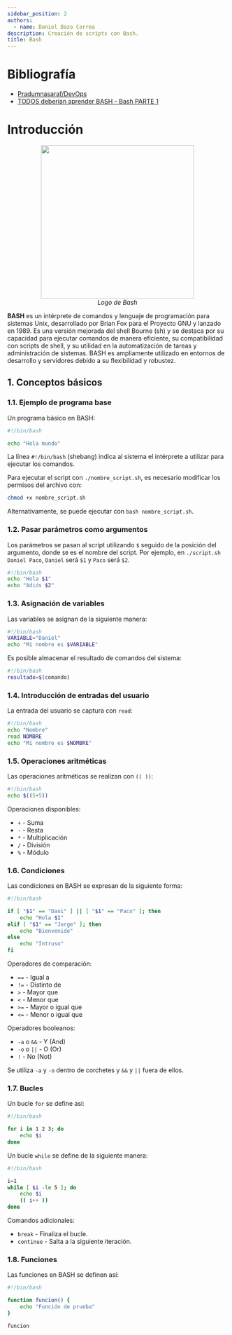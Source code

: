 ```yaml
---
sidebar_position: 2
authors:
  - name: Daniel Bazo Correa
description: Creación de scripts con Bash.
title: Bash
---
```


# Bibliografía

- [Pradumnasaraf/DevOps](https://github.com/Pradumnasaraf/DevOps)
- [TODOS deberían aprender BASH - Bash PARTE 1](https://www.youtube.com/watch?v=4_ub6614dwY)

# Introducción

<p align="center">
  <img src="https://freepngdesign.com/content/uploads/images/p-2744-3-bash-logo-png-transparent-logo-848251298474.png" height="350"/>
  <br />
  <em>Logo de Bash</em>
</p>

**BASH** es un intérprete de comandos y lenguaje de programación para sistemas Unix, desarrollado por Brian Fox para el Proyecto GNU y lanzado en 1989. Es una versión mejorada del shell Bourne (sh) y se destaca por su capacidad para ejecutar comandos de manera eficiente, su compatibilidad con scripts de shell, y su utilidad en la automatización de tareas y administración de sistemas. BASH es ampliamente utilizado en entornos de desarrollo y servidores debido a su flexibilidad y robustez.

## 1. Conceptos básicos

### 1.1. Ejemplo de programa base

Un programa básico en BASH:

```bash
#!/bin/bash

echo "Hola mundo"
```

La línea `#!/bin/bash` (shebang) indica al sistema el intérprete a utilizar para ejecutar los comandos.

Para ejecutar el script con `./nombre_script.sh`, es necesario modificar los permisos del archivo con:

```bash
chmod +x nombre_script.sh
```

Alternativamente, se puede ejecutar con `bash nombre_script.sh`.

### 1.2. Pasar parámetros como argumentos

Los parámetros se pasan al script utilizando `$` seguido de la posición del argumento, donde `$0` es el nombre del script. Por ejemplo, en `./script.sh Daniel Paco`, `Daniel` será `$1` y `Paco` será `$2`.

```bash
#!/bin/bash
echo "Hola $1"
echo "Adiós $2"
```

### 1.3. Asignación de variables

Las variables se asignan de la siguiente manera:

```bash
#!/bin/bash
VARIABLE="Daniel"
echo "Mi nombre es $VARIABLE"
```

Es posible almacenar el resultado de comandos del sistema:

```bash
#!/bin/bash
resultado=$(comando)
```

### 1.4. Introducción de entradas del usuario

La entrada del usuario se captura con `read`:

```bash
#!/bin/bash
echo "Nombre"
read NOMBRE
echo "Mi nombre es $NOMBRE"
```

### 1.5. Operaciones aritméticas

Las operaciones aritméticas se realizan con `(( ))`:

```bash
#!/bin/bash
echo $((5+5))
```

Operaciones disponibles:

- `+` - Suma
- `-` - Resta
- `*` - Multiplicación
- `/` - División
- `%` - Módulo

### 1.6. Condiciones

Las condiciones en BASH se expresan de la siguiente forma:

```bash
#!/bin/bash

if [ "$1" == "Dani" ] || [ "$1" == "Paco" ]; then
    echo "Hola $1"
elif [ "$1" == "Jorge" ]; then
    echo "Bienvenido"
else
    echo "Intruso"
fi
```

Operadores de comparación:

- `==` - Igual a
- `!=` - Distinto de
- `>` - Mayor que
- `<` - Menor que
- `>=` - Mayor o igual que
- `<=` - Menor o igual que

Operadores booleanos:

- `-a` o `&&` - Y (And)
- `-o` o `||` - O (Or)
- `!` - No (Not)

Se utiliza `-a` y `-o` dentro de corchetes y `&&` y `||` fuera de ellos.

### 1.7. Bucles

Un bucle `for` se define así:

```bash
#!/bin/bash

for i in 1 2 3; do
    echo $i
done
```

Un bucle `while` se define de la siguiente manera:

```bash
#!/bin/bash

i=1
while [ $i -le 5 ]; do
    echo $i
    (( i++ ))
done
```

Comandos adicionales:

- `break` - Finaliza el bucle.
- `continue` - Salta a la siguiente iteración.

### 1.8. Funciones

Las funciones en BASH se definen así:

```bash
#!/bin/bash

function funcion() {
    echo "Función de prueba"
}

funcion
```